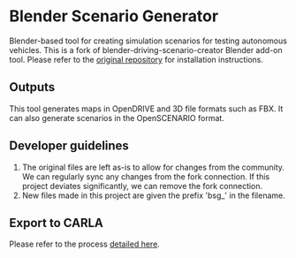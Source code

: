 # Blender Scenario Generator

Blender-based tool for creating simulation scenarios for testing autonomous vehicles. This is a fork of blender-driving-scenario-creator Blender add-on tool. Please refer to the [original repository](https://github.com/johschmitz/blender-driving-scenario-creator) for installation instructions.

## Outputs
This tool generates maps in OpenDRIVE and 3D file formats such as FBX. It can also generate scenarios in the OpenSCENARIO format. 

## Developer guidelines
1. The original files are left as-is to allow for changes from the community. We can regularly sync any changes from the fork connection. If this project deviates significantly, we can remove the fork connection.  
2. New files made in this project are given the prefix 'bsg_' in the filename.

## Export to CARLA
Please refer to the process [detailed here](https://github.com/johschmitz/blender-driving-scenario-creator/issues/23).

